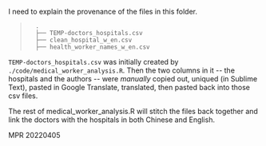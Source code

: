 I need to explain the provenance of the files in this folder. 

>		.
>		├── TEMP-doctors_hospitals.csv
>		├── clean_hospital_w_en.csv
>		├── health_worker_names_w_en.csv

`TEMP-doctors_hospitals.csv` was initially created by `./code/medical_worker_analysis.R`. Then the two columns in it -- the hospitals and the authors -- were *manually* copied out, uniqued (in Sublime Text), pasted in Google Translate, translated, then pasted back into those csv files. 

The rest of medical_worker_analysis.R will stitch the files back together and link the doctors with the hospitals in both Chinese and English. 

MPR 20220405